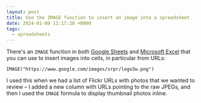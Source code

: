 ```yaml
---
layout: post
title: Use the IMAGE function to insert an image into a spreadsheet
date: 2024-01-09 12:17:28 +0000
tags:
  - spreadsheets
---
```

There's an `IMAGE` function in both [Google Sheets] and [Microsoft Excel] that you can use to insert images into cells, in particular from URLs:

```
IMAGE("https://www.google.com/images/srpr/logo3w.png")
```

I used this when we had a list of Flickr URLs with photos that we wanted to review – I added a new column with URLs pointing to the raw JPEGs, and then I used the `IMAGE` formula to display thumbnail photos inline.

[Google Sheets]: https://support.google.com/docs/answer/3093333
[Microsoft Excel]: https://support.microsoft.com/en-us/office/image-function-7e112975-5e52-4f2a-b9da-1d913d51f5d5